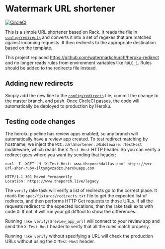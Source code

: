 # Watermark URL shortener

[![CircleCI](https://dl.circleci.com/status-badge/img/gh/watermarkchurch/url-shortener/tree/master.svg?style=svg)](https://dl.circleci.com/status-badge/redirect/gh/watermarkchurch/url-shortener/tree/master)

This is a simple URL shortener based on Rack.  It reads the file in [`config/redirects`](./config/redirects)
and converts it into a set of regexes that are matched against incoming requests.
It then redirects to the appropriate destination based on the template.

This project replaced https://github.com/watermarkchurch/heroku-redirect and no longer
reads rules from environment variables like `RULE_1`.  Rules should be added to the
redirects file instead.

## Adding new redirects

Simply add the new line to the [`config/redirects`](./config/redirects) file, commit the change to the master
branch, and push.  Once CircleCI passes, the code will automatically be deployed to production by Heroku.

## Testing code changes

The heroku pipeline has review apps enabled, so any branch will automatically have
a review app created.  To test redirect matching by hostname, we inject the `WCC::UrlShortener::Middleware::TestHost` middleware, which reads the `X-Test-Host`
HTTP header.  So you can verify a redirect goes where you want by sending that header:

```
curl -I -XGET -H 'X-Test-Host: www.theporchdallas.com' https://wcc-url-shor-ruby-iltymgvzadzx.herokuapp.com

HTTP/1.1 301 Moved Permanently
Location: https://www.theporch.live/legacy
```

The `verify` rake task will verify a list of redirects go to the correct place.
It reads the `spec/fixtures/redirects.txt` file to get the expected list of
redirects, and then performs HTTP Get requests to those URLs.  If all the requests
redirect to the expected locations, then the rake task exits with code 0.  If not,
it will run your git difftool to show the differences.

Running `rake verify[$review_app_url]` will connect to your review app and send the
`X-Test-Host` header to verify that all the rules match properly.

Running `rake verify` without specifying a URL will check the production URLs without using the `X-Test-Host` header.
